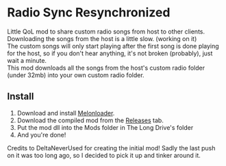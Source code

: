 # Radio Sync Resynchronized
Little QoL mod to share custom radio songs from host to other clients. \
Downloading the songs from the host is a little slow. (working on it) \
The custom songs will only start playing after the first song is done playing for the host, so if you don't hear anything, it's not broken (probably), just wait a minute. \
This mod downloads all the songs from the host's custom radio folder (under 32mb) into your own custom radio folder.

## Install 
1. Download and install [Melonloader](https://github.com/LavaGang/MelonLoader/releases/latest/).
2. Download the compiled mod from the [Releases](https://github.com/DeltaNeverUsed/TheLongDriveSyncRadio/releases/latest/) tab.
3. Put the mod dll into the Mods folder in The Long Drive's folder
4. And you're done!

Credits to DeltaNeverUsed for creating the initial mod! Sadly the last push on it was too long ago, so I decided to pick it up and tinker around it.

